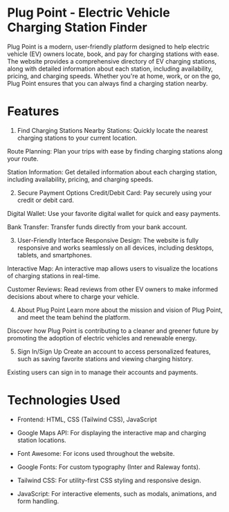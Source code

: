 # Plug Point - Electric Vehicle Charging Station Finder

Plug Point is a modern, user-friendly platform designed to help electric vehicle (EV) owners locate, book, and pay for charging stations with ease. The website provides a comprehensive directory of EV charging stations, along with detailed information about each station, including availability, pricing, and charging speeds. Whether you're at home, work, or on the go, Plug Point ensures that you can always find a charging station nearby.

# Features
1. Find Charging Stations
Nearby Stations: Quickly locate the nearest charging stations to your current location.

Route Planning: Plan your trips with ease by finding charging stations along your route.

Station Information: Get detailed information about each charging station, including availability, pricing, and charging speeds.

2. Secure Payment Options
Credit/Debit Card: Pay securely using your credit or debit card.

Digital Wallet: Use your favorite digital wallet for quick and easy payments.

Bank Transfer: Transfer funds directly from your bank account.

3. User-Friendly Interface
Responsive Design: The website is fully responsive and works seamlessly on all devices, including desktops, tablets, and smartphones.

Interactive Map: An interactive map allows users to visualize the locations of charging stations in real-time.

Customer Reviews: Read reviews from other EV owners to make informed decisions about where to charge your vehicle.

4. About Plug Point
Learn more about the mission and vision of Plug Point, and meet the team behind the platform.

Discover how Plug Point is contributing to a cleaner and greener future by promoting the adoption of electric vehicles and renewable energy.

5. Sign In/Sign Up
Create an account to access personalized features, such as saving favorite stations and viewing charging history.

Existing users can sign in to manage their accounts and payments.

# Technologies Used
- Frontend: HTML, CSS (Tailwind CSS), JavaScript

- Google Maps API: For displaying the interactive map and charging station locations.

- Font Awesome: For icons used throughout the website.

- Google Fonts: For custom typography (Inter and Raleway fonts).

- Tailwind CSS: For utility-first CSS styling and responsive design.

- JavaScript: For interactive elements, such as modals, animations, and form handling.

